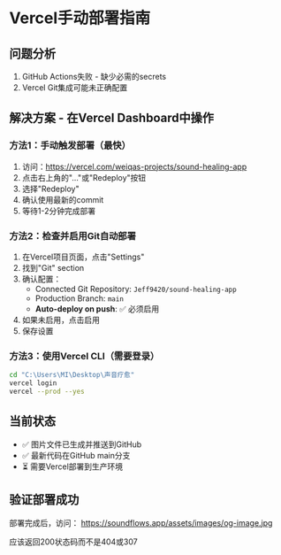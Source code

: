 # Vercel手动部署指南

## 问题分析
1. GitHub Actions失败 - 缺少必需的secrets
2. Vercel Git集成可能未正确配置

## 解决方案 - 在Vercel Dashboard中操作

### 方法1：手动触发部署（最快）
1. 访问：https://vercel.com/weiqas-projects/sound-healing-app
2. 点击右上角的"..."或"Redeploy"按钮
3. 选择"Redeploy"
4. 确认使用最新的commit
5. 等待1-2分钟完成部署

### 方法2：检查并启用Git自动部署
1. 在Vercel项目页面，点击"Settings"
2. 找到"Git" section
3. 确认配置：
   - Connected Git Repository: `Jeff9420/sound-healing-app`
   - Production Branch: `main`
   - **Auto-deploy on push**: ✅ 必须启用
4. 如果未启用，点击启用
5. 保存设置

### 方法3：使用Vercel CLI（需要登录）
```bash
cd "C:\Users\MI\Desktop\声音疗愈"
vercel login
vercel --prod --yes
```

## 当前状态
- ✅ 图片文件已生成并推送到GitHub
- ✅ 最新代码在GitHub main分支
- ⏳ 需要Vercel部署到生产环境

## 验证部署成功
部署完成后，访问：
https://soundflows.app/assets/images/og-image.jpg

应该返回200状态码而不是404或307
